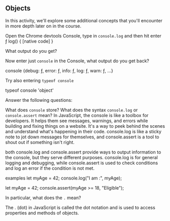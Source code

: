 ## Objects

In this activity, we'll explore some additional concepts that you'll encounter in more depth later on in the course.

Open the Chrome devtools Console, type in `console.log` and then hit enter  
 ƒ log() { [native code] }

What output do you get?

Now enter just `console` in the Console, what output do you get back?

console {debug: ƒ, error: ƒ, info: ƒ, log: ƒ, warn: ƒ, …}

Try also entering `typeof console`

typeof console
'object'

Answer the following questions:

What does `console` store?
What does the syntax `console.log` or `console.assert` mean?
In JavaScript, the console is like a toolbox for developers. It helps them see messages, warnings, and errors while building and fixing things on a website. It's a way to peek behind the scenes and understand what's happening in their code. console.log is like a sticky note to jot down messages for themselves, and console.assert is a tool to shout out if something isn't right.

both console.log and console.assert provide ways to output information to the console, but they serve different purposes.
console.log is for general logging and debugging,
while console.assert is used to check conditions and log an error if the condition is not met.

examples
let myAge = 42;
console.log("I am :", myAge);

let myAge = 42;
console.assert(myAge >= 18, "Eligible");

In particular, what does the `.` mean?

The . (dot) in JavaScript is called the dot notation and is used to access properties and methods of objects.
